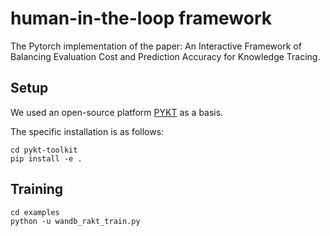 # human-in-the-loop framework
The Pytorch implementation of the paper: An Interactive Framework of Balancing Evaluation Cost and Prediction Accuracy for Knowledge Tracing.

## Setup
We used an open-source platform [PYKT](https://www.pykt.org) as a basis.

The specific installation is as follows:
```
cd pykt-toolkit
pip install -e .
```

## Training
```
cd examples
python -u wandb_rakt_train.py
```
